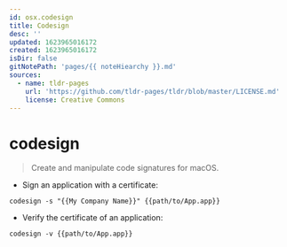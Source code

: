 ```yaml
---
id: osx.codesign
title: Codesign
desc: ''
updated: 1623965016172
created: 1623965016172
isDir: false
gitNotePath: 'pages/{{ noteHiearchy }}.md'
sources:
  - name: tldr-pages
    url: 'https://github.com/tldr-pages/tldr/blob/master/LICENSE.md'
    license: Creative Commons
---
```

# codesign

> Create and manipulate code signatures for macOS.

- Sign an application with a certificate:

`codesign -s "{{My Company Name}}" {{path/to/App.app}}`

- Verify the certificate of an application:

`codesign -v {{path/to/App.app}}`

